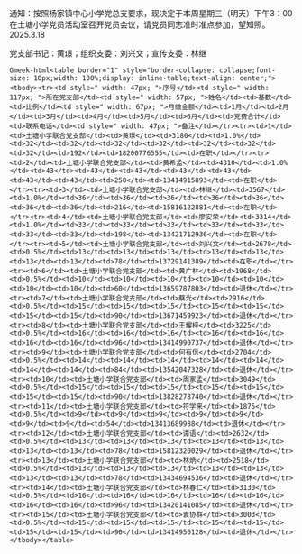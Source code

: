 通知：按照杨家镇中心小学党总支要求，现决定于本周星期三（明天）下午3：00在土塘小学党员活动室召开党员会议，请党员同志准时准点参加，望知照。    2025.3.18

党支部书记：黄璟；组织支委：刘兴文；宣传支委：林继

`Gmeek-html<table border="1" style="border-collapse: collapse;font-size: 10px;width: 100%;display: inline-table;text-align: center;"><tbody><tr><td style="
    width: 47px;
">序号</td><td style="
    width: 117px;
">所在党支部</td><td style="
    width: 57px;
">姓名</td><td>基数</td><td>比例</td><td style="
    width: 67px;
">月缴金额</td><td>1月</td><td>2月</td><td>3月</td><td>4月</td><td>5月</td><td>6月</td><td>党费合计</td><td>联系电话</td><td style="
    width: 47px;
">备注</td></tr><tr><td>1</td><td>土塘小学联合党支部</td><td>黄璟</td><td>3180</td><td>1.0%</td><td>32</td><td>32</td><td>32</td><td>32</td><td>32</td><td>32</td><td>32</td><td>192</td><td>18200776555</td><td>在职</td></tr><tr><td>2</td><td>土塘小学联合党支部</td><td>黄希孟</td><td>4310</td><td>1.0%</td><td>43</td><td>43</td><td>43</td><td>43</td><td>43</td><td>43</td><td>43</td><td>258</td><td>13414915893</td><td>在职</td></tr><tr><td>3</td><td>土塘小学联合党支部</td><td>林继</td><td>3567</td><td>1.0%</td><td>36</td><td>36</td><td>36</td><td>36</td><td>36</td><td>36</td><td>36</td><td>216</td><td>15816122881</td><td>在职</td></tr><tr><td>4</td><td>土塘小学联合党支部</td><td>廖安荣</td><td>3314</td><td>1.0%</td><td>33</td><td>33</td><td>33</td><td>33</td><td>33</td><td>33</td><td>33</td><td>198</td><td>13421712936</td><td>在职</td></tr><tr><td>5</td><td>土塘小学联合党支部</td><td>刘兴文</td><td>2678</td><td>0.5%</td><td>13</td><td>13</td><td>13</td><td>13</td><td>13</td><td>13</td><td>13</td><td>78</td><td>13729141389</td><td>在职</td></tr><tr><td>6</td><td>土塘小学联合党支部</td><td>黄广林</td><td>1968</td><td>0.5%</td><td>10</td><td>10</td><td>10</td><td>10</td><td>10</td><td>10</td><td>10</td><td>60</td><td>13659787803</td><td>退休</td></tr><tr><td>7</td><td>土塘小学联合党支部</td><td>蔡光</td><td>2916</td><td>0.5%</td><td>15</td><td>15</td><td>15</td><td>15</td><td>15</td><td>15</td><td>15</td><td>90</td><td>13671459923</td><td>退休</td></tr><tr><td>8</td><td>土塘小学联合党支部</td><td>王耀梓</td><td>3225</td><td>0.5%</td><td>16</td><td>16</td><td>16</td><td>16</td><td>16</td><td>16</td><td>16</td><td>96</td><td>13414990737</td><td>退休</td></tr><tr><td>9</td><td>土塘小学联合党支部</td><td>何有信</td><td>2704</td><td>0.5%</td><td>14</td><td>14</td><td>14</td><td>14</td><td>14</td><td>14</td><td>14</td><td>84</td><td>13542047328</td><td>退休</td></tr><tr><td>10</td><td>土塘小学联合党支部</td><td>周家孟</td><td>3049</td><td>0.5%</td><td>15</td><td>15</td><td>15</td><td>15</td><td>15</td><td>15</td><td>15</td><td>90</td><td>13828278740</td><td>退休</td></tr><tr><td>11</td><td>土塘小学联合党支部</td><td>符学来</td><td>1875</td><td>0.5%</td><td>9</td><td>9</td><td>9</td><td>9</td><td>9</td><td>9</td><td>9</td><td>54</td><td>13413689988</td><td>退休</td></tr><tr><td>12</td><td>土塘小学联合党支部</td><td>谭语</td><td>2632</td><td>0.5%</td><td>13</td><td>13</td><td>13</td><td>13</td><td>13</td><td>13</td><td>13</td><td>78</td><td>15812320029</td><td>退休</td></tr><tr><td>13</td><td>土塘小学联合党支部</td><td>林炳</td><td>2518</td><td>0.5%</td><td>13</td><td>13</td><td>13</td><td>13</td><td>13</td><td>13</td><td>13</td><td>78</td><td>13434694536</td><td>退休</td></tr><tr><td>14</td><td>土塘小学联合党支部</td><td>林春仁</td><td>3130</td><td>0.5%</td><td>16</td><td>16</td><td>16</td><td>16</td><td>16</td><td>16</td><td>16</td><td>96</td><td>13420141085</td><td>退休</td></tr><tr><td>15</td><td>土塘小学联合党支部</td><td>袁协群</td><td>3003</td><td>0.5%</td><td>15</td><td>15</td><td>15</td><td>15</td><td>15</td><td>15</td><td>15</td><td>90</td><td>13414950128</td><td>退休</td></tr></tbody></table>`